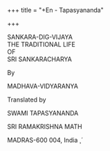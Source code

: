 +++
title = "+En - Tapasyananda"

+++


SANKARA-DIG-VIJAYA  
THE TRADITIONAL LIFE  
OF  
SRI SANKARACHARYA

By

MADHAVA-VIDYARANYA

Translated by

SWAMI TAPASYANANDA

SRI RAMAKRISHNA MATH

MADRAS-600 004, India ̧ ́
